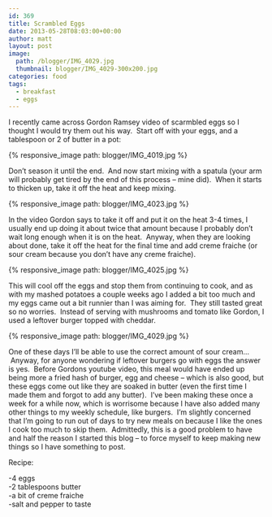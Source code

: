 ```yaml
---
id: 369
title: Scrambled Eggs
date: 2013-05-28T08:03:00+00:00
author: matt
layout: post
image: 
  path: /blogger/IMG_4029.jpg
  thumbnail: blogger/IMG_4029-300x200.jpg
categories: food
tags:
  - breakfast
  - eggs
---
```

I recently came across Gordon Ramsey video of scarmbled eggs so I thought I would try them out his way. &nbsp;Start off with your eggs, and a tablespoon or 2 of butter in a pot:


{% responsive_image path: blogger/IMG_4019.jpg %}


Don&#8217;t season it until the end. &nbsp;And now start mixing with a spatula (your arm will probably get tired by the end of this process &#8211; mine did). &nbsp;When it starts to thicken up, take it off the heat and keep mixing.


{% responsive_image path: blogger/IMG_4023.jpg %}


In the video Gordon says to take it off and put it on the heat 3-4 times, I usually end up doing it about twice that amount because I probably don&#8217;t wait long enough when it is on the heat. &nbsp;Anyway, when they are looking about done, take it off the heat for the final time and add creme fraiche (or sour cream because you don&#8217;t have any creme fraiche).


{% responsive_image path: blogger/IMG_4025.jpg %}


This will cool off the eggs and stop them from continuing to cook, and as with my mashed potatoes a couple weeks ago I added a bit too much and my eggs came out a bit runnier than I was aiming for. &nbsp;They still tasted great so no worries. &nbsp;Instead of serving with mushrooms and tomato like Gordon, I used a leftover burger topped with cheddar.


{% responsive_image path: blogger/IMG_4029.jpg %}


One of these days I&#8217;ll be able to use the correct amount of sour cream&#8230; &nbsp;Anyway, for anyone wondering if leftover burgers go with eggs the answer is yes. &nbsp;Before Gordons youtube video, this meal would have ended up being more a fried hash of burger, egg and cheese &#8211; which is also good, but these eggs come out like they are soaked in butter (even the first time I made them and forgot to add any butter). &nbsp;I&#8217;ve been making these once a week for a while now, which is worrisome because I have also added many other things to my weekly schedule, like burgers. &nbsp;I&#8217;m slightly concerned that I&#8217;m going to run out of days to try new meals on because I like the ones I cook too much to skip them. &nbsp;Admittedly,&nbsp;this is a good problem to have and half the reason I started this blog &#8211; to force myself to keep making new things so I have something to post.

Recipe:

-4 eggs  
-2 tablespoons butter  
-a bit of creme fraiche  
-salt and pepper to taste

